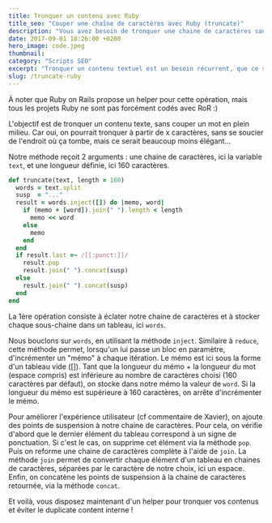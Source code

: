 ```yaml
---
title: Tronquer un contenu avec Ruby
title_seo: "Couper une chaîne de caractères avec Ruby (truncate)"
description: "Vous avez besoin de tronquer une chaine de caractères sans couper un mot en plein milieu ? Voici une méthode qui va vous faire gagner du temps"
date: 2017-09-01 18:26:00 +0200
hero_image: code.jpeg
thumbnail:
category: "Scripts SEO"
excerpt: "Tronquer un contenu textuel est un besoin récurrent, que ce soit sur un blog ou sur un site e-commerce : extrait d'un article, description courte d'un produit, etc. Souvent, cette manipulation est nécessaire pour éviter le contenu dupliqué. Je vous propose ici un petit helper qui vous fera gagner du temps si le site est développé avec Ruby."
slug: /truncate-ruby
---
```


À noter que Ruby on Rails propose un helper pour cette opération, mais tous les projets Ruby ne sont pas forcément codés avec RoR :)

L'objectif est de tronquer un contenu texte, sans couper un mot en plein milieu. Car oui, on pourrait tronquer à partir de x caractères, sans se soucier de l'endroit où ça tombe, mais ce serait beaucoup moins élégant...

Notre méthode reçoit 2 arguments : une chaine de caractères, ici la variable `text`, et une longueur définie, ici 160 caractères.

``` ruby
def truncate(text, length = 160)
  words = text.split
  susp  = "..."
  result = words.inject([]) do |memo, word|
    if (memo + [word]).join(" ").length < length
      memo << word
    else
      memo
    end
  end
  if result.last =~ /[[:punct:]]/
    result.pop
    result.join(" ").concat(susp)
  else
    result.join(" ").concat(susp)
  end
end
```

La 1ère opération consiste à éclater notre chaine de caractères et à stocker chaque sous-chaine dans un tableau, ici `words`.

Nous bouclons sur `words`, en utilisant la méthode `inject`. Similaire à `reduce`, cette méthode permet, lorsqu'un lui passe un bloc en paramètre, d'incrémenter un "mémo" à chaque itération. Le mémo est ici sous la forme d'un tableau vide ([]). Tant que la longueur du mémo + la longueur du mot (espace compris) est inférieure au nombre de caractères choisi (160 caractères par défaut), on stocke dans notre mémo la valeur de `word`. Si la longueur du mémo est supérieure à 160 caractères, on arrête d'incrémenter le mémo.

Pour améliorer l'expérience utilisateur (cf commentaire de Xavier), on ajoute des points de suspension à notre chaine de caractères. Pour cela, on vérifie d'abord que le dernier élément du tableau correspond à un signe de ponctuation. Si c'est le cas, on supprime cet élément via la méthode `pop`. Puis on reforme une chaine de caractères complète à l'aide de `join`. La méthode `join` permet de convertir chaque élément d'un tableau en chaines de caractères, séparées par le caractère de notre choix, ici un espace. Enfin, on concatène les points de suspension à la chaine de caractères retournée, via la méthode `concat`.

Et voilà, vous disposez maintenant d'un helper pour tronquer vos contenus et éviter le duplicate content interne !
